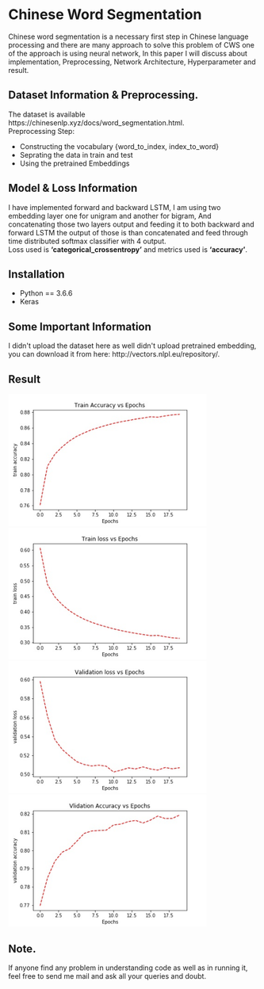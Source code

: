 # Chinese Word Segmentation
Chinese word segmentation is a necessary first step in Chinese language processing and there
are many approach to solve this problem of CWS one of the approach is using neural network, 
In this paper I will discuss about implementation, Preprocessing, Network Architecture,
Hyperparameter and result.

<h2>Dataset Information & Preprocessing.</h2>
The dataset is available https://chinesenlp.xyz/docs/word_segmentation.html. <br/> 
Preprocessing Step:
 <ul> 
  <li> Constructing the vocabulary {word_to_index, index_to_word} </li>
  <li> Seprating the data in train and test </li>
  <li> Using the pretrained Embeddings </li>
</ul>

<h2> Model & Loss Information </h2>
I have implemented  forward and backward LSTM, I am using two embedding layer one for unigram and another for bigram,
And concatenating those two layers output and feeding it to both backward and forward LSTM
the output of those is than concatenated and feed through time distributed softmax classifier
with 4 output. <br/> Loss used is  <b>‘categorical_crossentropy’</b>  and metrics used is  <b>‘accuracy’</b>.


<h2> Installation </h2>
<ul>
 <li>Python == 3.6.6</li>
 <li>Keras</li>
 </ul>
 
<h2> Some Important Information </h2>
 I didn't upload the dataset here as well didn't upload pretrained embedding, you can download it from  here: http://vectors.nlpl.eu/repository/.
 <h2> Result </h2>
<p float="left">
  <img src="resources/Train Accuracy vs Epochs.jpg" width="400" />
  <img src="resources/Train loss vs Epochs.jpg" width="400" /> 
  <img src="resources/Validation loss vs Epochs.jpg" width="400" />
 <img src="resources/Vlidation Accuracy vs Epochs.jpg" width="400" />
</p>
<h2> Note. </h2>
If anyone find any problem in understanding code as well as in running it, feel free to send me mail and ask all your queries and doubt.

